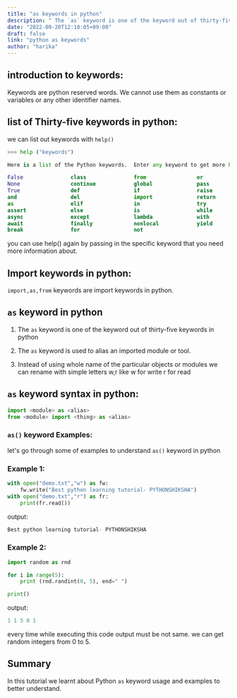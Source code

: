 ```yaml
---
title: "as keywords in python"
description: " The `as` keyword is one of the keyword out of thirty-five keywords in python"
date: "2022-09-20T12:10:05+09:00"
draft: false
link: "python as keywords"
author: "harika"
---
```


## introduction to keywords:
Keywords are python reserved words.
We cannot use them as constants or variables or any other identifier names.

## list of Thirty-five keywords in python:
we can list out keywords with `help()` 

```python
>>> help ("keywords")

Here is a list of the Python keywords.  Enter any keyword to get more help.

False               class               from                or
None                continue            global              pass
True                def                 if                  raise
and                 del                 import              return
as                  elif                in                  try
assert              else                is                  while
async               except              lambda              with
await               finally             nonlocal            yield
break               for                 not                 
```
you can use help() again by passing in the specific keyword that you need more information about. 

## Import keywords in python:
`import,as,from` keywords are import keywords in python.

## `as` keyword in python

1. The `as` keyword is one of the keyword out of thirty-five keywords in python
2. The `as` keyword is used to alias an imported module or tool.

3. Instead of using whole name of the particular objects or modules we can rename with simple letters w,r like
w for write
r for read

## `as` keyword syntax in python:

```python
import <module> as <alias>
from <module> import <thing> as <alias>
```

### `as()` keyword Examples:

let's go through some of examples to understand `as()` keyword in python

### Example 1:

```python
with open("demo.txt","w") as fw:
    fw.write("Best python learning tutorial- PYTHONSHIKSHA")
with open("demo.txt","r") as fr:
    print(fr.read())
```
output:

```python
Best python learning tutorial- PYTHONSHIKSHA
```

### Example 2:

```python
import random as rnd

for i in range(5):
    print (rnd.randint(0, 5), end=" ")

print()
```

output:

```python
1 1 5 0 1
```
every time while executing this code output must be not same.
we can get random integers from 0 to 5.

## Summary
In this tutorial we learnt about Python `as` keyword usage and examples to better understand.